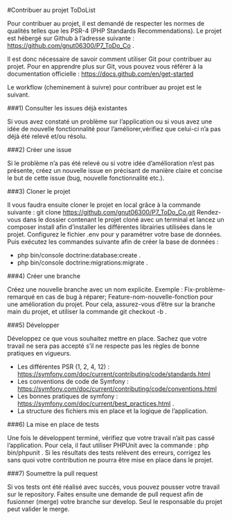 #Contribuer au projet ToDoList

Pour contribuer au projet, il est demandé de respecter les normes de qualités telles que les PSR-4 (PHP Standards Recommendations).
Le projet est hébergé sur Github à l’adresse suivante : https://github.com/gnut06300/P7_ToDo_Co .

Il est donc nécessaire de savoir comment utiliser Git pour contribuer au projet.
Pour en apprendre plus sur Git, vous pouvez vous référer à la documentation officielle :
https://docs.github.com/en/get-started

Le workflow (cheminement à suivre) pour contribuer au projet est le suivant.

###1) Consulter les issues déjà existantes

   Si vous avez constaté un problème sur l’application ou si vous avez une idée de nouvelle fonctionnalité pour l’améliorer,vérifiez que celui-ci n’a pas déjà été relevé et/ou résolu.

###2) Créer une issue

   Si le problème n’a pas été relevé ou si votre idée d’amélioration n’est pas présente, créez un nouvelle issue en précisant de manière claire et concise le but de cette issue (bug, nouvelle fonctionnalité etc.).

###3) Cloner le projet

   Il vous faudra ensuite cloner le projet en local grâce à la commande suivante :
   git clone https://github.com/gnut06300/P7_ToDo_Co.git
   Rendez-vous dans le dossier contenant le projet cloné avec un terminal et lancez un composer install afin d’installer les différentes librairies utilisées dans le projet.
   Configurez le fichier .env pour y paramétrer votre base de données.
   Puis exécutez les commandes suivante afin de créer la base de données :
- php bin/console doctrine:database:create .
- php bin/console doctrine:migrations:migrate .


###4) Créer une branche

   Créez une nouvelle branche avec un nom explicite.
   Exemple : Fix-problème-remarqué en cas de bug à réparer;
   Feature-nom-nouvelle-fonction pour une amélioration du projet.
   Pour cela, assurez-vous d’être sur la branche main du projet, et utiliser la commande git checkout -b <Feature-branch-name> .

###5) Développer

   Développez ce que vous souhaitez mettre en place.
   Sachez que votre travail ne sera pas accepté s’il ne respecte pas les règles de bonne pratiques en vigueurs.
- Les différentes PSR (1, 2, 4, 12) : https://symfony.com/doc/current/contributing/code/standards.html
- Les conventions de code de Symfony : https://symfony.com/doc/current/contributing/code/conventions.html
- Les bonnes pratiques de symfony : https://symfony.com/doc/current/best_practices.html .
- La structure des fichiers mis en place et la logique de l’application.

###6) La mise en place de tests

   Une fois le développent terminé, vérifiez que votre travail n’ait pas cassé l’application.
   Pour cela, il faut utiliser PHPUnit avec la commande : php bin/phpunit .
   Si les résultats des tests relèvent des erreurs, corrigez les sans quoi votre contribution ne pourra être mise en place dans le projet.

###7) Soumettre la pull request

   Si vos tests ont été réalisé avec succès, vous pouvez pousser votre travail sur le repository.
   Faites ensuite une demande de pull request afin de fusionner (merge) votre branche sur develop.
   Seul le responsable du projet peut valider le merge.
